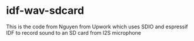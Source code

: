 # idf-wav-sdcard

This is the code from Nguyen from Upwork which uses SDIO and espressif IDF to record sound to an SD card from I2S microphone
